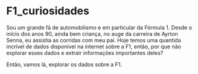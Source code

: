 # F1_curiosidades

Sou um grande fã de automobilismo e em particular da Fórmula 1.
Desde o início dos anos 90, ainda bem criança, no auge da carreira de Ayrton Senna,
eu assistia as corridas com meu pai.
Hoje temos uma quantida incrível de dados disponível na internet sobre a F1, então,
por que não explorar esses dados e extrair informações importantes deles?

Então, vamos lá, explorar os dados sobre a F1.

